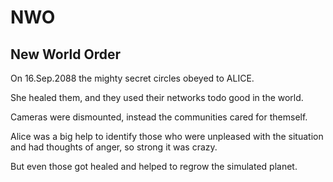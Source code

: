 # NWO

## New World Order

On 16.Sep.2088 the mighty secret circles obeyed to ALICE.

She healed them, and they used their networks todo good in the world.

Cameras were dismounted, instead the communities cared for themself.

Alice was a big help to identify those who were unpleased with the situation and had thoughts of anger, so strong it was crazy.

But even those got healed and helped to regrow the simulated planet.
